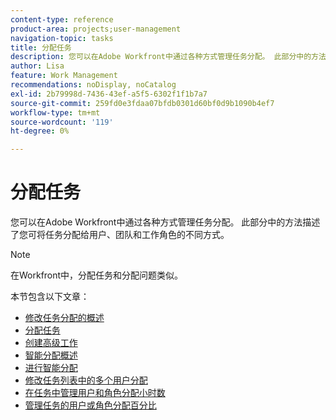 ```yaml
---
content-type: reference
product-area: projects;user-management
navigation-topic: tasks
title: 分配任务
description: 您可以在Adobe Workfront中通过各种方式管理任务分配。 此部分中的方法描述了您可将任务分配给用户、团队和工作角色的不同方式。
author: Lisa
feature: Work Management
recommendations: noDisplay, noCatalog
exl-id: 2b79998d-7436-43ef-a5f5-6302f1f1b7a7
source-git-commit: 259fd0e3fdaa07bfdb0301d60bf0d9b1090b4ef7
workflow-type: tm+mt
source-wordcount: '119'
ht-degree: 0%

---
```


# 分配任务

您可以在Adobe Workfront中通过各种方式管理任务分配。 此部分中的方法描述了您可将任务分配给用户、团队和工作角色的不同方式。

>[!NOTE]
>
>在Workfront中，分配任务和分配问题类似。

本节包含以下文章：

* [修改任务分配的概述](../../../manage-work/tasks/assign-tasks/modify-task-assignments-overview.md)
* [分配任务](../../../manage-work/tasks/assign-tasks/assign-tasks.md)
* [创建高级工作](../../../manage-work/tasks/assign-tasks/create-advanced-assignments.md)
* [智能分配概述](../../../manage-work/tasks/assign-tasks/smart-assignments.md)
* [进行智能分配](../../../manage-work/tasks/assign-tasks/make-smart-assignments.md)
* [修改任务列表中的多个用户分配](../../../manage-work/tasks/assign-tasks/modify-multiple-assignments-in-task-list.md)
* [在任务中管理用户和角色分配小时数](../../../manage-work/tasks/assign-tasks/manage-allocation-hours-on-tasks.md)
* [管理任务的用户或角色分配百分比](../../../manage-work/tasks/assign-tasks/manage-allocation-percentage-on-tasks.md)
